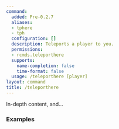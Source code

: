 ```yaml
---
command:
  added: Pre-0.2.7
  aliases:
  - tphere
  - tph
  configuration: []
  description: Teleports a player to you.
  permissions:
  - rcmds.teleporthere
  supports:
    name-completion: false
    time-format: false
  usage: /teleporthere [player]
layout: command
title: /teleporthere
---
```


In-depth content, and...

### Examples



